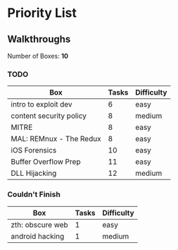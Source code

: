 # Priority List

## Walkthroughs

Number of Boxes: **10**

### TODO

|Box                      |Tasks  |Difficulty
|---                      |---    |---
|intro to exploit dev     |6      |easy
|content security policy  |8      |medium
|MITRE                    |8      |easy
|MAL: REMnux - The Redux  |8      |easy
|iOS Forensics            |10     |easy
|Buffer Overflow Prep     |11     |easy
|DLL Hijacking            |12     |medium

### Couldn't Finish

|Box                      |Tasks  |Difficulty
|---                      |---    |---
|zth: obscure web         |1      |easy
|android hacking          |1      |medium
